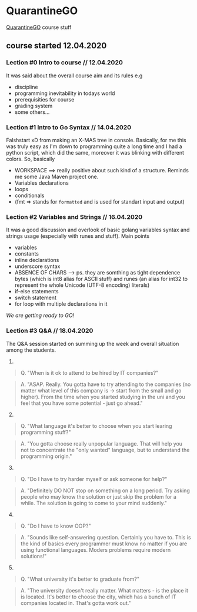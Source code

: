 # QuarantineGO

[QuarantineGO](https://quarantinego.online) course stuff

## course started 12.04.2020

### Lection #0 Intro to course // 12.04.2020

It was said about the overall course aim and its rules e.g

* discipline
* programming inevitability in todays world
* prerequisities for course
* grading system
* some others...

### Lection #1 Intro to Go Syntax // 14.04.2020

Falshstart xD from making an X-MAS tree in console. Basically, for me this was truly easy as I'm down to programming quite a long time and I had a python script, which did the same, moreover it was blinking with different colors. So, basically

* WORKSPACE ==> really positive about such kind of a structure. Reminds me some Java Maven project one.
* Variables declarations
* loops
* conditionals
* (fmt => stands for `formatted` and is used for standart input and output)

### Lection #2 Variables and Strings // 16.04.2020

It was a good discussion and overlook of basic golang variables syntax and strings usage (especially with runes and stuff). Main points

* variables
* constants
* inline declarations
* underscore syntax
* ABSENCE OF CHARS --> ps. they are somthing as tight dependence bytes (which is int8 alias for ASCII stuff) and runes (an alias for int32 to represent the whole Unicode (UTF-8 encoding) literals)
* if-else statements
* switch statement
* for loop with multiple declarations in it

*We are getting ready to GO!*

### Lection #3 Q&A // 18.04.2020

The Q&A session started on summing up the week and overall situation among the students.

1. 
> Q. "When is it ok to attend to be hired by IT companies?" 

> A. "ASAP. Really. You gotta have to try attending to the companies (no matter what level of this company is -> start from the small and go higher). From the time when you started studying in the uni and you feel that you have some potential - just go ahead."

2. 
> Q. "What language it's better to choose when you start learing programming stuff?"

> A. "You gotta choose really unpopular language. That will help you not to concentrate the "only wanted" language, but to understand the programming origin."

3. 
> Q. "Do I have to try harder myself or ask someone for help?"

> A. "Definitely DO NOT stop on something on a long period. Try asking people who may know the solution or just skip the problem for a while. The solution is going to come to your mind suddenly."

4. 
> Q. "Do I have to know OOP?"

> A. "Sounds like self-answering question. Certainly you have to. This is the kind of basics every programmer must know no matter if you are using functional languages. Moders problems require modern solutions!"

5. 
> Q. "What university it's better to graduate from?"

> A. "The university doesn't really matter. What matters - is the place it is located. It's better to choose the city, which has a bunch of IT companies located in. That's gotta work out."